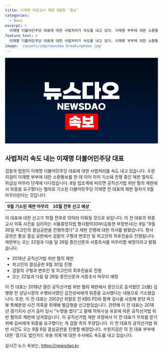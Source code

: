 ```yaml
---
title: 이재명 위증교사 재판 9월말 ‘결심’
categories:
  - News
excerpt: >
  이재명 더불어민주당 대표에 대한 사법처리가 속도를 내고 있다. 이재명 부부에 대한 소환통보 후 재판 절차도 마무리 단계에 다다랐으며, 이 대표의 위증교사 의혹 사건을 심리하는 서울중앙지법 형사합의33부는 9월 결심공판을 진행할 예정이다. 수원지검은 이 전 대표 부부에 대한 경기도 법인카드 유용 의혹에 대한 수사에도 속도를 내고 있다. 클릭하고 싶게 만드는 기사를 작성하는 기자로서 핵심을 담은 요약문을 작성했어.
feature_text: >
  이재명 더불어민주당 대표에 대한 사법처리가 속도를 내고 있다. 이재명 부부에 대한 소환통보 후 재판 절차도 마무리 단계에 다다랐으며, 이 대표의 위증교사 의혹 사건을 심리하는 서울중앙지법 형사합의33부는 9월 결심공판을 진행할 예정이다. 수원지검은 이 전 대표 부부에 대한 경기도 법인카드 유용 의혹에 대한 수사에도 속도를 내고 있다. 클릭하고 싶게 만드는 기사를 작성하는 기자로서 핵심을 담은 요약문을 작성했어.
image: '/assets/img/newsdao_breakingnews.jpg'
---
```


<p><img src="/assets/img/newsdao_breakingnews.jpg" alt="bookingtag 속보" /></p>

<h2 data-ke-size="size26">사법처리 속도 내는 이재명 더불어민주당 대표</h2>

<p data-ke-size="size16">검찰과 법원이 이재명 더불어민주당 대표에 대한 사법처리를 속도 내고 있습니다. 수원지검이 이재명 부부에 대한 소환통보를 한 데 이어 이미 기소돼 진행 중인 재판 절차도 하급심 마무리 단계에 다다랐습니다. 8일 법조계에 따르면 공직선거법 위반 혐의 재판에서 위증을 요구했다는 혐의로 기소된 더불어민주당 이재명 전 대표의 재판 절차가 9월 마무리된다는 것입니다.</p>

<table>
  <tr>
    <td style="text-align: center; height: 17px;"><b>9월 기소된 재판 마무리</b></td>
    <td style="text-align: center; height: 17px;"><b>10월 전후 선고 예상</b></td>
  </tr>
</table>

<p data-ke-size="size16">이 대표에 대한 선고가 10월 전후로 잇따라 이뤄질 것으로 보입니다. 이 전 대표의 위증교사 의혹 사건을 심리하는 서울중앙지법 형사합의33부(김동현 부장판사)는 8일 "9월 30일 피고인의 결심공판을 진행하겠다"고 재판 진행에 대한 의사를 밝혔습니다. 형사 공판은 통상 결심 공판에서 검찰의 구형과 변호인 및 피고인의 최후진술로 진행됩니다. 재판부는 오는 22일과 다음 달 26일 증인신문과 서증조사를 마무리할 예정이라고 밝혔습니다.</p>

<ul>
  <li>2018년 공직선거법 위반 혐의 재판</li>
  <li>피고인의 결심공판 9월 30일 진행</li>
  <li>검찰의 구형과 변호인 및 피고인의 최후진술로 진행</li>
  <li>오는 22일과 다음 달 26일 증인신문과 서증조사 마무리 예정</li>
</ul>

<p data-ke-size="size16">이 전 대표는 2018년 열린 공직선거법 위반 혐의 재판에서 증인으로 출석했던 고(故) 김병량 전 성남시장의 수행비서였던 김진성씨에게 위증을 교사했다는 내용으로 기소됐습니다. 또한, 이 전 대표는 2002년 최철호 전 KBS PD와 함께 검사를 사칭해 분당 파크뷰 특혜분양 사건 의혹을 취재해 벌금형을 선고받았습니다. 관련해 이 전 대표는 2018년 경기지사 선거 출마 당시 "누명을 썼다"고 말해 허위사실 유포에 따른 공직선거법 위반 혐의로 재판에 넘겨졌습니다. 이 공직선거법 재판 과정에서 이 전 대표가 무죄를 받기 위해 김씨에게 위증을 요구했다는 게 검찰 측의 주장입니다. 이 전 대표의 공직선거법 위반 사건도 오는 9월 6일 결심공판을 진행할 예정입니다. 수원지검은 이 전 대표 부부에 대한 '경기도 법인카드 유용 의혹'에 대한 수사에도 속도를 내고 있습니다.</p>
실시간 뉴스 속보는, <a href="https://newsdao.kr" rel="dofollow">https://newsdao.kr</a>


